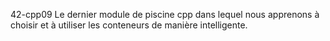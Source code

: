 42-cpp09
Le dernier module de piscine cpp dans lequel nous apprenons à choisir et à utiliser les conteneurs de manière intelligente.
